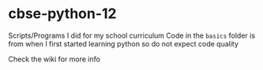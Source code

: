 # cbse-python-12
Scripts/Programs I did for my school curriculum
Code in the `basics` folder is from when I first started learning python so do not expect code quality

Check the wiki for more info
